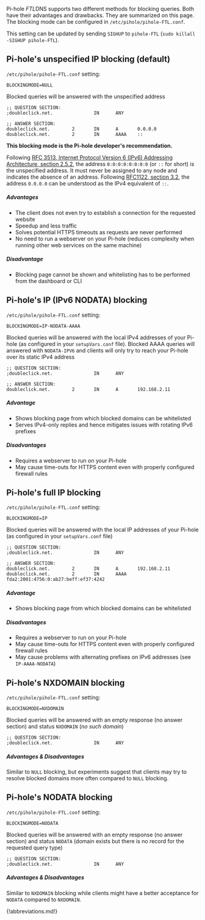 Pi-hole *FTL*DNS supports two different methods for blocking queries. Both have their advantages and drawbacks. They are summarized on this page. The blocking mode can be configured in `/etc/pihole/pihole-FTL.conf`.

This setting can be updated by sending `SIGHUP` to `pihole-FTL` (`sudo killall -SIGHUP pihole-FTL`).

## Pi-hole's unspecified IP blocking (default)
`/etc/pihole/pihole-FTL.conf` setting:
```
BLOCKINGMODE=NULL
```

Blocked queries will be answered with the unspecified address
```
;; QUESTION SECTION:
;doubleclick.net.               IN      ANY

;; ANSWER SECTION:
doubleclick.net.        2       IN      A       0.0.0.0
doubleclick.net.        2       IN      AAAA    ::
```

**This blocking mode is the Pi-hole developer's recommendation.**

Following [RFC 3513, Internet Protocol Version 6 (IPv6) Addressing Architecture, section 2.5.2](https://tools.ietf.org/html/rfc3513#section-2.5.2), the address `0:0:0:0:0:0:0:0` (or `::` for short) is the unspecified address. It must never be assigned to any node and indicates the absence of an address. Following [RFC1122, section 3.2](https://tools.ietf.org/html/rfc1122#section-3.2), the address `0.0.0.0` can be understood as the IPv4 equivalent of `::`.

##### Advantages
- The client does not even try to establish a connection for the requested website
- Speedup and less traffic
- Solves potential HTTPS timeouts as requests are never performed
- No need to run a webserver on your Pi-hole (reduces complexity when running other web services on the same machine)

##### Disadvantage
- Blocking page cannot be shown and whitelisting has to be performed from the dashboard or CLI


## Pi-hole's IP (IPv6 NODATA) blocking
`/etc/pihole/pihole-FTL.conf` setting:
```
BLOCKINGMODE=IP-NODATA-AAAA
```

Blocked queries will be answered with the local IPv4 addresses of your Pi-hole (as configured in your `setupVars.conf` file). Blocked AAAA queries will answered with `NODATA-IPV6` and clients will only try to reach your Pi-hole over its static IPv4 address
```
;; QUESTION SECTION:
;doubleclick.net.               IN      ANY

;; ANSWER SECTION:
doubleclick.net.        2       IN      A       192.168.2.11
```

##### Advantage
- Shows blocking page from which blocked domains can be whitelisted
- Serves IPv4-only replies and hence mitigates issues with rotating IPv6 prefixes

##### Disadvantages
- Requires a webserver to run on your Pi-hole
- May cause time-outs for HTTPS content even with properly configured firewall rules


## Pi-hole's full IP blocking
`/etc/pihole/pihole-FTL.conf` setting:
```
BLOCKINGMODE=IP
```

Blocked queries will be answered with the local IP addresses of your Pi-hole (as configured in your `setupVars.conf` file)
```
;; QUESTION SECTION:
;doubleclick.net.               IN      ANY

;; ANSWER SECTION:
doubleclick.net.        2       IN      A       192.168.2.11
doubleclick.net.        2       IN      AAAA    fda2:2001:4756:0:ab27:beff:ef37:4242
```
##### Advantage
- Shows blocking page from which blocked domains can be whitelisted

##### Disadvantages
- Requires a webserver to run on your Pi-hole
- May cause time-outs for HTTPS content even with properly configured firewall rules
- May cause problems with alternating prefixes on IPv6 addresses (see `IP-AAAA-NODATA`)


## Pi-hole's NXDOMAIN blocking
`/etc/pihole/pihole-FTL.conf` setting:
```
BLOCKINGMODE=NXDOMAIN
```
Blocked queries will be answered with an empty response (no answer section) and status `NXDOMAIN` (*no such domain*)
```
;; QUESTION SECTION:
;doubleclick.net.               IN      ANY
```

##### Advantages & Disadvantages
Similar to `NULL` blocking, but experiments suggest that clients may try to resolve blocked domains more often compared to `NULL` blocking.

## Pi-hole's NODATA blocking
`/etc/pihole/pihole-FTL.conf` setting:
```
BLOCKINGMODE=NODATA
```
Blocked queries will be answered with an empty response (no answer section) and status `NODATA` (domain exists but there is no record for the requested query type)
```
;; QUESTION SECTION:
;doubleclick.net.               IN      ANY
```

##### Advantages & Disadvantages
Similar to `NXDOMAIN` blocking while clients might have a better acceptance for `NODATA` compared to `NXDOMAIN`.

{!abbreviations.md!}
